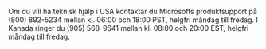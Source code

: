Om du vill ha teknisk hjälp i USA kontaktar du Microsofts produktsupport på (800) 892-5234 mellan kl. 06:00 och 18:00 PST, helgfri måndag till fredag. I Kanada ringer du (905) 568-9641 mellan kl. 08:00 och 20:00 EST, helgfri måndag till fredag.

<!--HONumber=Jun16_HO4-->



